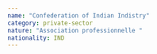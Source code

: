 ```yaml
---
name: "Confederation of Indian Indistry"
category: private-sector
nature: "Association professionnelle "
nationality: IND
---
```

    